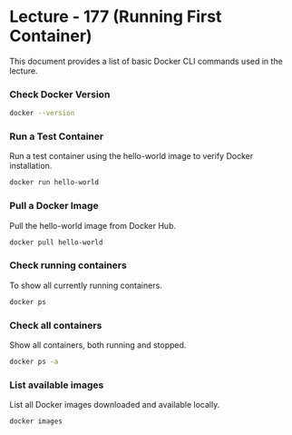 # Lecture - 177 (Running First Container)

This document provides a list of basic Docker CLI commands used in the lecture.

### Check Docker Version

```bash
docker --version
```

### Run a Test Container
Run a test container using the hello-world image to verify Docker installation.

```bash
docker run hello-world
```

### Pull a Docker Image
Pull the hello-world image from Docker Hub.

```bash
docker pull hello-world
```

### Check running containers
To show all currently running containers.

```bash
docker ps
```

### Check all containers
Show all containers, both running and stopped.

```bash
docker ps -a
```

### List available images
List all Docker images downloaded and available locally.

```bash
docker images
```

